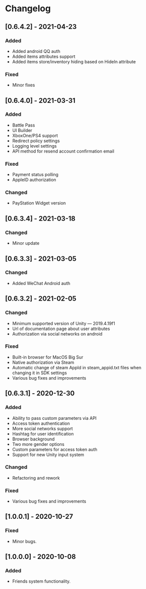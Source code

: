 # Changelog
## [0.6.4.2] - 2021-04-23
### Added
- Added android QQ auth
- Added items attributes support
- Added items store/inventory hiding based on HideIn attribute
### Fixed
- Minor fixes

## [0.6.4.0] - 2021-03-31
### Added
- Battle Pass
- UI Builder
- XboxOne/PS4 support
- Redirect policy settings
- Logging level settings
- API method for resend account confirmation email
### Fixed
 - Payment status polling
 - AppleID authorization
### Changed
- PayStation Widget version

## [0.6.3.4] - 2021-03-18
### Changed
- Minor update

## [0.6.3.3] - 2021-03-05
### Changed
- Added WeChat Android auth

## [0.6.3.2] - 2021-02-05
### Changed
- Minimum supported version of Unity — 2019.4.19f1
- Url of documentation page about user attributes
- Authorization via social networks on android

### Fixed
- Built-in browser for MacOS Big Sur
- Native authorization via Steam
- Automatic change of steam AppId in steam_appid.txt files when changing it in SDK settings
- Various bug fixes and improvements

## [0.6.3.1] - 2020-12-30
### Added
- Ability to pass custom parameters via API
- Access token authentication
- More social networks support
- Hashtag for user identification
- Browser background
- Two more gender options
- Custom parameters for access token auth
- Support for new Unity input system

### Changed
- Refactoring and rework

### Fixed
- Various bug fixes and improvements

## [1.0.0.1] - 2020-10-27 

### Fixed
- Minor bugs.

## [1.0.0.0] - 2020-10-08 

### Added 
- Friends system functionality.